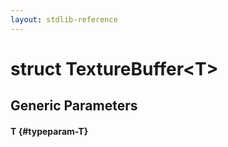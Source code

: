 ```yaml
---
layout: stdlib-reference
---
```


# struct TextureBuffer\<T\>

## Generic Parameters

#### T {#typeparam-T}

